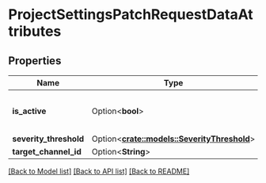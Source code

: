 # ProjectSettingsPatchRequestDataAttributes

## Properties

Name | Type | Description | Notes
------------ | ------------- | ------------- | -------------
**is_active** | Option<**bool**> | Current status of the project settings. | [optional]
**severity_threshold** | Option<[**crate::models::SeverityThreshold**](SeverityThreshold.md)> |  | [optional]
**target_channel_id** | Option<**String**> |  | [optional]

[[Back to Model list]](../README.md#documentation-for-models) [[Back to API list]](../README.md#documentation-for-api-endpoints) [[Back to README]](../README.md)


